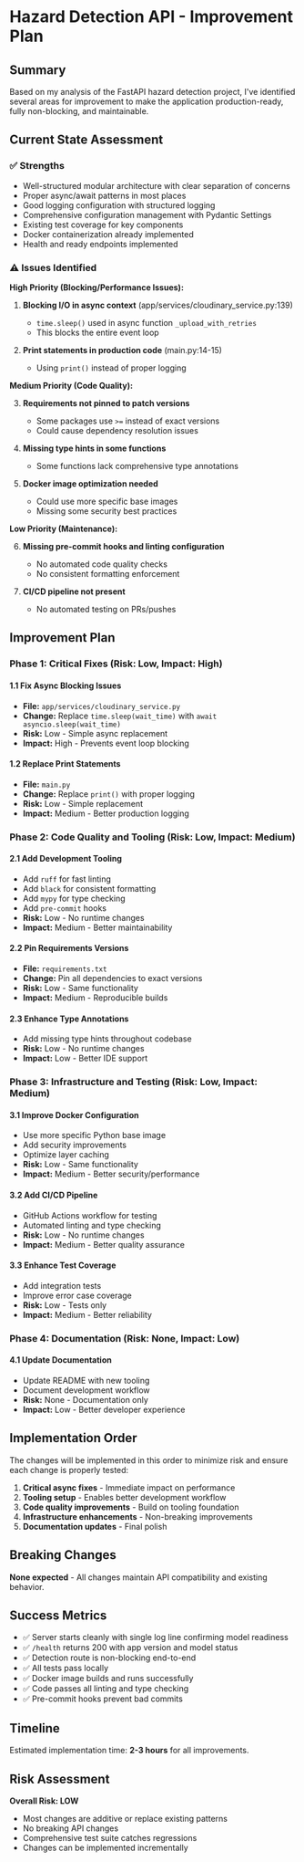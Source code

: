 # Hazard Detection API - Improvement Plan

## Summary

Based on my analysis of the FastAPI hazard detection project, I've identified several areas for improvement to make the application production-ready, fully non-blocking, and maintainable.

## Current State Assessment

### ✅ **Strengths**
- Well-structured modular architecture with clear separation of concerns
- Proper async/await patterns in most places
- Good logging configuration with structured logging
- Comprehensive configuration management with Pydantic Settings
- Existing test coverage for key components
- Docker containerization already implemented
- Health and ready endpoints implemented

### ⚠️ **Issues Identified**

**High Priority (Blocking/Performance Issues):**

1. **Blocking I/O in async context** (app/services/cloudinary_service.py:139)
   - `time.sleep()` used in async function `_upload_with_retries`
   - This blocks the entire event loop

2. **Print statements in production code** (main.py:14-15)
   - Using `print()` instead of proper logging

**Medium Priority (Code Quality):**

3. **Requirements not pinned to patch versions**
   - Some packages use `>=` instead of exact versions
   - Could cause dependency resolution issues

4. **Missing type hints in some functions**
   - Some functions lack comprehensive type annotations

5. **Docker image optimization needed**
   - Could use more specific base images
   - Missing some security best practices

**Low Priority (Maintenance):**

6. **Missing pre-commit hooks and linting configuration**
   - No automated code quality checks
   - No consistent formatting enforcement

7. **CI/CD pipeline not present**
   - No automated testing on PRs/pushes

## Improvement Plan

### Phase 1: Critical Fixes (Risk: Low, Impact: High)

#### 1.1 Fix Async Blocking Issues
- **File:** `app/services/cloudinary_service.py`
- **Change:** Replace `time.sleep(wait_time)` with `await asyncio.sleep(wait_time)`
- **Risk:** Low - Simple async replacement
- **Impact:** High - Prevents event loop blocking

#### 1.2 Replace Print Statements
- **File:** `main.py`
- **Change:** Replace `print()` with proper logging
- **Risk:** Low - Simple replacement
- **Impact:** Medium - Better production logging

### Phase 2: Code Quality and Tooling (Risk: Low, Impact: Medium)

#### 2.1 Add Development Tooling
- Add `ruff` for fast linting
- Add `black` for consistent formatting
- Add `mypy` for type checking
- Add `pre-commit` hooks
- **Risk:** Low - No runtime changes
- **Impact:** Medium - Better maintainability

#### 2.2 Pin Requirements Versions
- **File:** `requirements.txt`
- **Change:** Pin all dependencies to exact versions
- **Risk:** Low - Same functionality
- **Impact:** Medium - Reproducible builds

#### 2.3 Enhance Type Annotations
- Add missing type hints throughout codebase
- **Risk:** Low - No runtime changes
- **Impact:** Low - Better IDE support

### Phase 3: Infrastructure and Testing (Risk: Low, Impact: Medium)

#### 3.1 Improve Docker Configuration
- Use more specific Python base image
- Add security improvements
- Optimize layer caching
- **Risk:** Low - Same functionality
- **Impact:** Medium - Better security/performance

#### 3.2 Add CI/CD Pipeline
- GitHub Actions workflow for testing
- Automated linting and type checking
- **Risk:** Low - No runtime changes
- **Impact:** Medium - Better quality assurance

#### 3.3 Enhance Test Coverage
- Add integration tests
- Improve error case coverage
- **Risk:** Low - Tests only
- **Impact:** Medium - Better reliability

### Phase 4: Documentation (Risk: None, Impact: Low)

#### 4.1 Update Documentation
- Update README with new tooling
- Document development workflow
- **Risk:** None - Documentation only
- **Impact:** Low - Better developer experience

## Implementation Order

The changes will be implemented in this order to minimize risk and ensure each change is properly tested:

1. **Critical async fixes** - Immediate impact on performance
2. **Tooling setup** - Enables better development workflow
3. **Code quality improvements** - Build on tooling foundation
4. **Infrastructure enhancements** - Non-breaking improvements
5. **Documentation updates** - Final polish

## Breaking Changes

**None expected** - All changes maintain API compatibility and existing behavior.

## Success Metrics

- ✅ Server starts cleanly with single log line confirming model readiness
- ✅ `/health` returns 200 with app version and model status
- ✅ Detection route is non-blocking end-to-end
- ✅ All tests pass locally
- ✅ Docker image builds and runs successfully
- ✅ Code passes all linting and type checking
- ✅ Pre-commit hooks prevent bad commits

## Timeline

Estimated implementation time: **2-3 hours** for all improvements.

## Risk Assessment

**Overall Risk: LOW**

- Most changes are additive or replace existing patterns
- No breaking API changes
- Comprehensive test suite catches regressions
- Changes can be implemented incrementally